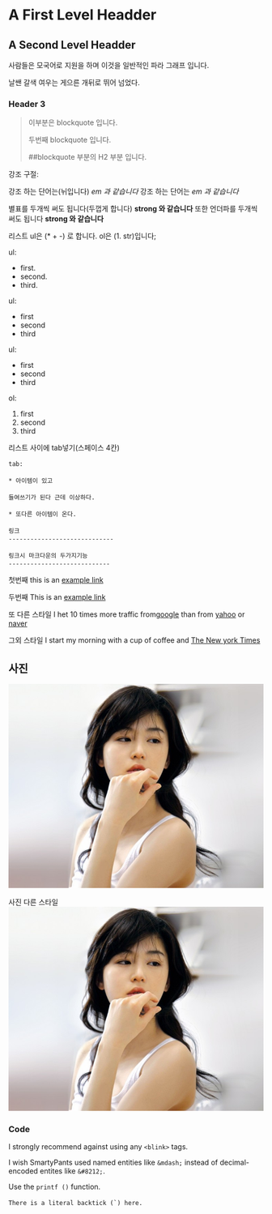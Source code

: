 A First Level Headder
=====================

A Second Level Headder
---------------------
사람들은 모국어로 지원을 하며
이것을 일반적인 파라 그래프 입니다.

날쌘 갈색 여우는 게으른 개뒤로 뛰어 넘었다.

### Header 3
> 이부분은 blockquote 입니다.
>
> 두번째 blockquote 입니다. 
>
> ##blockquote 부분의 H2 부분 입니다.

강조 구절:

강조 하는 단어는(뉘입니다) *em 과 같습니다*
강조 하는 단어는  _em 과 같습니다_

별표를 두개씩 써도 됩니다(두껍게 합니다) **strong 와 같습니다**
또한 언더파를 두개씩 써도 됩니다 __strong 와 같습니다__

리스트
ul은 (* + -)  로 합니다. ol은 (1. str)입니다;

ul:

* first.
* second.
* third.

ul:

+ first
+ second
+ third

ul:

- first
- second
- third

ol:

1. first
2. second
3. third

리스트 사이에 tab넣기(스페이스 4칸)

	tab:

	* 아이템이 있고

	들여쓰기가 된다 근데 이상하다.

	* 또다른 아이템이 온다.

	링크
	-----------------------------

	링크시 마크다운의 두가지기능
	----------------------------

첫번째
this is an [example link](http://naver.com/)

두번째
This is an [example link](http://navar.com/ "Witha Title")

또 다른 스타일
I het 10 times more traffic from[google][1] than from
[yahoo][2] or [naver][3]

[1]: http://google.com/ 	"google"
[2]: http://search.yahoo.com/	"Yahoo Search"
[3]: http://naver.com/		"naver"

그외 스타일
I start my morning with a cup of coffee and
[The New york Times][NY Times]

[ny times]: http://www.nytimes.com/

사진
------------
![alt text](image/jun.jpg "Title")

사진 다른 스타일
![alt text][id]

[id]: image/jun.jpg "Title"

### Code ###

I strongly recommend against using any `<blink>` tags.

I wish SmartyPants used named entities like `&mdash;`
instead of decimal-encoded entites like `&#8212;`.

Use the `printf ()` function.

``There is a literal backtick (`) here.``
